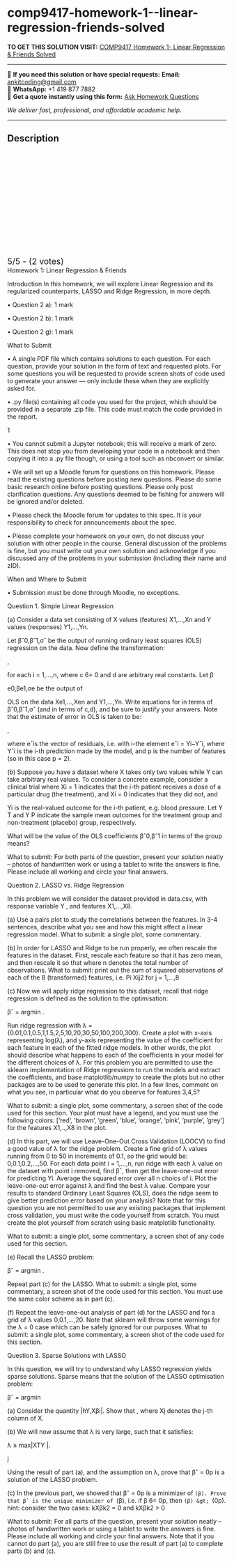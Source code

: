 # comp9417-homework-1--linear-regression-friends-solved
**TO GET THIS SOLUTION VISIT:** [COMP9417 Homework 1- Linear Regression & Friends Solved](https://www.ankitcodinghub.com/product/comp9417-machine-learning-solved-3/)


---

📩 **If you need this solution or have special requests:** **Email:** ankitcoding@gmail.com  
📱 **WhatsApp:** +1 419 877 7882  
📄 **Get a quote instantly using this form:** [Ask Homework Questions](https://www.ankitcodinghub.com/services/ask-homework-questions/)

*We deliver fast, professional, and affordable academic help.*

---

<h2>Description</h2>



<div class="kk-star-ratings kksr-auto kksr-align-center kksr-valign-top" data-payload="{&quot;align&quot;:&quot;center&quot;,&quot;id&quot;:&quot;121353&quot;,&quot;slug&quot;:&quot;default&quot;,&quot;valign&quot;:&quot;top&quot;,&quot;ignore&quot;:&quot;&quot;,&quot;reference&quot;:&quot;auto&quot;,&quot;class&quot;:&quot;&quot;,&quot;count&quot;:&quot;2&quot;,&quot;legendonly&quot;:&quot;&quot;,&quot;readonly&quot;:&quot;&quot;,&quot;score&quot;:&quot;5&quot;,&quot;starsonly&quot;:&quot;&quot;,&quot;best&quot;:&quot;5&quot;,&quot;gap&quot;:&quot;4&quot;,&quot;greet&quot;:&quot;Rate this product&quot;,&quot;legend&quot;:&quot;5\/5 - (2 votes)&quot;,&quot;size&quot;:&quot;24&quot;,&quot;title&quot;:&quot;COMP9417 Homework 1- Linear Regression \u0026amp; Friends Solved&quot;,&quot;width&quot;:&quot;138&quot;,&quot;_legend&quot;:&quot;{score}\/{best} - ({count} {votes})&quot;,&quot;font_factor&quot;:&quot;1.25&quot;}">

<div class="kksr-stars">

<div class="kksr-stars-inactive">
            <div class="kksr-star" data-star="1" style="padding-right: 4px">


<div class="kksr-icon" style="width: 24px; height: 24px;"></div>
        </div>
            <div class="kksr-star" data-star="2" style="padding-right: 4px">


<div class="kksr-icon" style="width: 24px; height: 24px;"></div>
        </div>
            <div class="kksr-star" data-star="3" style="padding-right: 4px">


<div class="kksr-icon" style="width: 24px; height: 24px;"></div>
        </div>
            <div class="kksr-star" data-star="4" style="padding-right: 4px">


<div class="kksr-icon" style="width: 24px; height: 24px;"></div>
        </div>
            <div class="kksr-star" data-star="5" style="padding-right: 4px">


<div class="kksr-icon" style="width: 24px; height: 24px;"></div>
        </div>
    </div>

<div class="kksr-stars-active" style="width: 138px;">
            <div class="kksr-star" style="padding-right: 4px">


<div class="kksr-icon" style="width: 24px; height: 24px;"></div>
        </div>
            <div class="kksr-star" style="padding-right: 4px">


<div class="kksr-icon" style="width: 24px; height: 24px;"></div>
        </div>
            <div class="kksr-star" style="padding-right: 4px">


<div class="kksr-icon" style="width: 24px; height: 24px;"></div>
        </div>
            <div class="kksr-star" style="padding-right: 4px">


<div class="kksr-icon" style="width: 24px; height: 24px;"></div>
        </div>
            <div class="kksr-star" style="padding-right: 4px">


<div class="kksr-icon" style="width: 24px; height: 24px;"></div>
        </div>
    </div>
</div>


<div class="kksr-legend" style="font-size: 19.2px;">
            5/5 - (2 votes)    </div>
    </div>
Homework 1: Linear Regression &amp; Friends

Introduction In this homework, we will explore Linear Regression and its regularized counterparts, LASSO and Ridge Regression, in more depth.

• Question 2 a): 1 mark

• Question 2 b): 1 mark

• Question 2 g): 1 mark

What to Submit

• A single PDF file which contains solutions to each question. For each question, provide your solution in the form of text and requested plots. For some questions you will be requested to provide screen shots of code used to generate your answer — only include these when they are explicitly asked for.

• .py file(s) containing all code you used for the project, which should be provided in a separate .zip file. This code must match the code provided in the report.

1

• You cannot submit a Jupyter notebook; this will receive a mark of zero. This does not stop you from developing your code in a notebook and then copying it into a .py file though, or using a tool such as nbconvert or similar.

• We will set up a Moodle forum for questions on this homework. Please read the existing questions before posting new questions. Please do some basic research online before posting questions. Please only post clarification questions. Any questions deemed to be fishing for answers will be ignored and/or deleted.

• Please check the Moodle forum for updates to this spec. It is your responsibility to check for announcements about the spec.

• Please complete your homework on your own, do not discuss your solution with other people in the course. General discussion of the problems is fine, but you must write out your own solution and acknowledge if you discussed any of the problems in your submission (including their name and zID).

When and Where to Submit

• Submission must be done through Moodle, no exceptions.

Question 1. Simple Linear Regression

(a) Consider a data set consisting of X values (features) X1,…,Xn and Y values (responses) Y1,…,Yn.

Let βˆ0,βˆ1,σˆ be the output of running ordinary least squares (OLS) regression on the data. Now define the transformation:

,

for each i = 1,…,n, where c 6= 0 and d are arbitrary real constants. Let β

e0,βe1,σe be the output of

OLS on the data Xe1,…,Xen and Y1,…,Yn. Write equations for in terms of βˆ0,βˆ1,σˆ (and in terms of c,d), and be sure to justify your answers. Note that the estimate of error in OLS is taken to be:

,

where eˆis the vector of residuals, i.e. with i-the element eˆi = Yi−Yˆi, where Yˆi is the i-th prediction made by the model, and p is the number of features (so in this case p = 2).

(b) Suppose you have a dataset where X takes only two values while Y can take arbitrary real values. To consider a concrete example, consider a clinical trial where Xi = 1 indicates that the i-th patient receives a dose of a particular drug (the treatment), and Xi = 0 indicates that they did not, and

Yi is the real-valued outcome for the i-th patient, e.g. blood pressure. Let Y T and Y P indicate the sample mean outcomes for the treatment group and non-treatment (placebo) group, respectively.

What will be the value of the OLS coefficients βˆ0,βˆ1 in terms of the group means?

What to submit: For both parts of the question, present your solution neatly – photos of handwritten work or using a tablet to write the answers is fine. Please include all working and circle your final answers.

Question 2. LASSO vs. Ridge Regression

In this problem we will consider the dataset provided in data.csv, with response variable Y , and features X1,…,X8.

(a) Use a pairs plot to study the correlations between the features. In 3-4 sentences, describe what you see and how this might affect a linear regression model. What to submit: a single plot, some commentary.

(b) In order for LASSO and Ridge to be run properly, we often rescale the features in the dataset. First, rescale each feature so that it has zero mean, and then rescale it so that where n denotes the total number of observations. What to submit: print out the sum of squared observations of each of the 8 (transformed) features, i.e. Pi Xij2 for j = 1,…,8

(c) Now we will apply ridge regression to this dataset, recall that ridge regression is defined as the solution to the optimisation:

βˆ = argmin .

Run ridge regression with λ = {0.01,0.1,0.5,1,1.5,2,5,10,20,30,50,100,200,300}. Create a plot with x-axis representing log(λ), and y-axis representing the value of the coefficient for each feature in each of the fitted ridge models. In other words, the plot should describe what happens to each of the coefficients in your model for the different choices of λ. For this problem you are permitted to use the sklearn implementation of Ridge regressiom to run the models and extract the coefficients, and base matplotlib/numpy to create the plots but no other packages are to be used to generate this plot. In a few lines, comment on what you see, in particular what do you observe for features 3,4,5?

What to submit: a single plot, some commentary, a screen shot of the code used for this section. Your plot must have a legend, and you must use the following colors: [’red’, ’brown’, ’green’, ’blue’, ’orange’, ’pink’, ’purple’, ’grey’] for the features X1,..,X8 in the plot.

(d) In this part, we will use Leave-One-Out Cross Validation (LOOCV) to find a good value of λ for the ridge problem. Create a fine grid of λ values running from 0 to 50 in increments of 0.1, so the grid would be: 0,0.1,0.2,…,50. For each data point i = 1,…,n, run ridge with each λ value on the dataset with point i removed, find βˆ, then get the leave-one-out error for predicting Yi. Average the squared error over all n choics of i. Plot the leave-one-out error against λ and find the best λ value. Compare your results to standard Ordinary Least Squares (OLS), does the ridge seem to give better prediction error based on your analysis? Note that for this question you are not permitted to use any existing packages that implement cross validation, you must write the code yourself from scratch. You must create the plot yourself from scratch using basic matplotlib functionality.

What to submit: a single plot, some commentary, a screen shot of any code used for this section.

(e) Recall the LASSO problem:

βˆ = argmin .

Repeat part (c) for the LASSO. What to submit: a single plot, some commentary, a screen shot of the code used for this section. You must use the same color scheme as in part (c).

(f) Repeat the leave-one-out analysis of part (d) for the LASSO and for a grid of λ values 0,0.1,…,20. Note that sklearn will throw some warnings for the λ = 0 case which can be safely ignored for our purposes. What to submit: a single plot, some commentary, a screen shot of the code used for this section.

Question 3. Sparse Solutions with LASSO

In this question, we will try to understand why LASSO regression yields sparse solutions. Sparse means that the solution of the LASSO optimisation problem:

βˆ = argmin

(a) Consider the quantity |hY,Xβi|. Show that , where Xj denotes the j-th column of X.

(b) We will now assume that λ is very large, such that it satisfies:

λ ≥ max|XTY |.

j

Using the result of part (a), and the assumption on λ, prove that βˆ = 0p is a solution of the LASSO problem.

(c) In the previous part, we showed that βˆ = 0p is a minimizer of `(β). Prove that βˆ is the unique minimizer of `(β), i.e. if β 6= 0p, then `(β) &gt; `(0p). hint: consider the two cases: kXβk2 = 0 and kXβk2 &gt; 0

What to submit: For all parts of the question, present your solution neatly – photos of handwritten work or using a tablet to write the answers is fine. Please include all working and circle your final answers. Note that if you cannot do part (a), you are still free to use the result of part (a) to complete parts (b) and (c).
